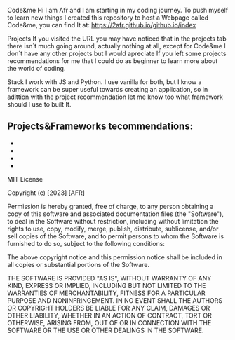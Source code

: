 Code&me
Hi I am Afr and I am starting in my coding journey. To push myself to learn new things I created this repository to host a Webpage called Code&me,
you can find It at: https://2afr.github.io/github.io/index

Projects
If you visited the URL you may have noticed that in the projects tab there isn´t much going around, actually nothing at all, except for Code&me I don´t have any other projects but
I would apreciate If you left some projects recommendations for me that I could do as beginner to learn more about the world of coding.

Stack
I work with JS and Python. I use vanilla for both, but I know a framework can be super useful towards creating an application,
so in adittion with the project recommendation let me know too what framework should I use to built It.

Projects&Frameworks tecommendations:
-
-
-
-
-


MIT License

Copyright (c) [2023] [AFR]

Permission is hereby granted, free of charge, to any person obtaining a copy
of this software and associated documentation files (the "Software"), to deal
in the Software without restriction, including without limitation the rights
to use, copy, modify, merge, publish, distribute, sublicense, and/or sell
copies of the Software, and to permit persons to whom the Software is
furnished to do so, subject to the following conditions:

The above copyright notice and this permission notice shall be included in all
copies or substantial portions of the Software.

THE SOFTWARE IS PROVIDED "AS IS", WITHOUT WARRANTY OF ANY KIND, EXPRESS OR
IMPLIED, INCLUDING BUT NOT LIMITED TO THE WARRANTIES OF MERCHANTABILITY,
FITNESS FOR A PARTICULAR PURPOSE AND NONINFRINGEMENT. IN NO EVENT SHALL THE
AUTHORS OR COPYRIGHT HOLDERS BE LIABLE FOR ANY CLAIM, DAMAGES OR OTHER
LIABILITY, WHETHER IN AN ACTION OF CONTRACT, TORT OR OTHERWISE, ARISING FROM,
OUT OF OR IN CONNECTION WITH THE SOFTWARE OR THE USE OR OTHER DEALINGS IN THE
SOFTWARE.
